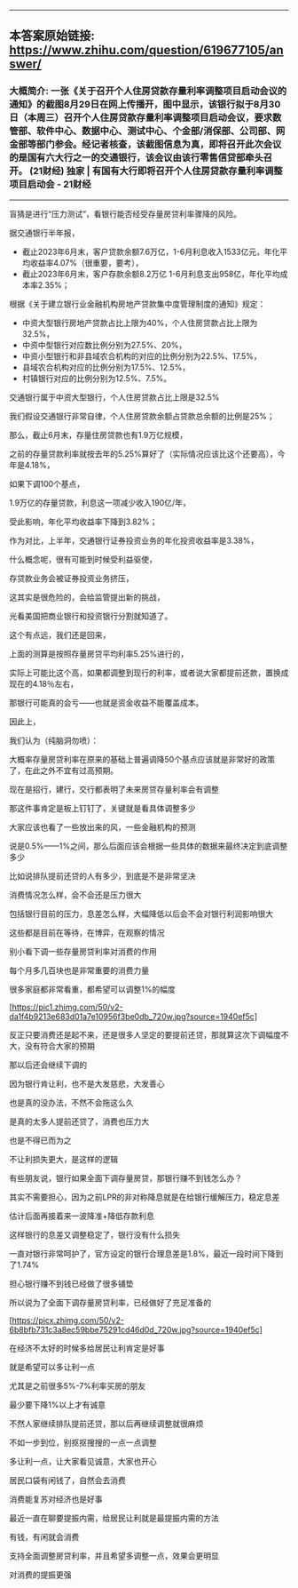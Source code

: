 ----------------------------------------
## 本答案原始链接: https://www.zhihu.com/question/619677105/answer/
### 大概简介: 一张《关于召开个人住房贷款存量利率调整项目启动会议的通知》的截图8月29日在网上传播开，图中显示，该银行拟于8月30日（本周三）召开个人住房贷款存量利率调整项目启动会议，要求数管部、软件中心、数据中心、测试中心、个金部/消保部、公司部、网金部等部门参会。经记者核查，该截图信息为真，即将召开此次会议的是国有六大行之一的交通银行，该会议由该行零售信贷部牵头召开。 (21财经) 独家 | 有国有大行即将召开个人住房贷款存量利率调整项目启动会 - 21财经
----------------------------------------
盲猜是进行“压力测试”，看银行能否经受存量房贷利率骤降的风险。

据交通银行半年报，

 * 截止2023年6月末，客户贷款余额7.6万亿，1-6月利息收入1533亿元，年化平均收益率4.07%（很重要，要考），
 * 截止2023年6月末，客户存款余额8.2万亿 1-6月利息支出958亿，年化平均成本率2.35%；

根据《关于建立银行业金融机构房地产贷款集中度管理制度的通知》规定：

 * 中资大型银行房地产贷款占比上限为40%，个人住房贷款占比上限为32.5%，
 * 中资中型银行对应数比例分别为27.5%、20%，
 * 中资小型银行和非县域农合机构的对应的比例分别为22.5%、17.5%，
 * 县域农合机构对应的比例分别为17.5%、12.5%，
 * 村镇银行对应的比例分别为12.5%、7.5%。

交通银行属于中资大型银行，个人住房贷款占比上限是32.5%

我们假设交通银行非常自律，个人住房贷款余额占贷款总余额的比例是25%；

那么，截止6月末，存量住房贷款也有1.9万亿规模，

之前的存量贷款利率就按去年的5.25%算好了（实际情况应该比这个还要高），今年是4.18%，

如果下调100个基点，

1.9万亿的存量贷款，利息这一项减少收入190亿/年，

受此影响，年化平均收益率下降到3.82%；

作为对比，上半年，交通银行证券投资业务的年化投资收益率是3.38%，

什么概念呢，很有可能到时候受利益驱使，

存贷款业务会被证券投资业务挤压，

这其实是很危险的，会给监管提出新的挑战，

光看美国把商业银行和投资银行分割就知道了。

这个有点远，我们还是回来，

上面的测算是按照存量房贷平均利率5.25%进行的，

实际上可能比这个高，如果都调整到现行的利率，或者说大家都提前还款，置换成现在的4.18％左右，

那银行可能真的会亏——也就是资金收益不能覆盖成本。

因此上，

我们认为（纯脑洞勿喷）：

大概率存量房贷利率在原来的基础上普遍调降50个基点应该就是非常好的政策了，在此之外不宜有过高预期。

现在是招行，建行，交行都表明了未来房贷存量利率会有调整

那这件事肯定是板上钉钉了，关键就是看具体调整多少

大家应该也看了一些放出来的风，一些金融机构的预测

说是0.5%——1%之间，那么后面应该会根据一些具体的数据来最终决定到底调整多少

比如说排队提前还贷的人有多少，到底是不是非常坚决

消费情况怎么样，会不会还是压力很大

包括银行目前的压力，息差怎么样，大幅降低以后会不会对银行利润影响很大

这些都是目前在等待，在博弈，在观察的情况




别小看下调一些存量房贷利率对消费的作用

每个月多几百块也是非常重要的消费力量

很多家庭都非常看重，都希望可以调整1%的幅度

[https://pic1.zhimg.com/50/v2-da1f4b9213e683d01a7e10956f3be0db_720w.jpg?source=1940ef5c]

反正只要消费还是起不来，还是很多人坚定的要提前还贷，那就算这次下调幅度不大，没有符合大家的预期

那以后还会继续下调的

因为银行肯让利，也不是大发慈悲，大发善心

也是真的没办法，不然不会拖这么久

是真的太多人提前还贷了，消费也压力大

也是不得已而为之

不让利损失更大，是这样的逻辑




有些朋友说，银行如果全面下调存量房贷，那银行赚不到钱怎么办？

其实不需要担心，因为之前LPR的非对称降息就是在给银行缓解压力，稳定息差

估计后面再接着来一波降准+降低存款利息

这样银行的息差又调整稳定了，银行没有什么损失

一直对银行非常呵护了，官方设定的银行合理息差是1.8%，最近一段时间下降到了1.74%

担心银行赚不到钱已经做了很多铺垫

所以说为了全面下调存量房贷利率，已经做好了充足准备的

[https://picx.zhimg.com/50/v2-6b8bfb731c3a8ec59bbe75291cd46d0d_720w.jpg?source=1940ef5c]

在经济不太好的时候多给居民让利肯定是好事

就是希望可以多让利一点

尤其是之前很多5%-7%利率买房的朋友

最少要下降1%以上才有诚意

不然人家继续排队提前还贷，那以后再继续调整就很麻烦

不如一步到位，别抠抠搜搜的一点一点调整

多让利一点，让大家看见诚意，大家也开心

居民口袋有闲钱了，自然会去消费

消费能复苏对经济也是好事

最近一直在聊要提振内需，给居民让利就是最提振内需的方法

有钱，有闲就会消费

支持全面调整房贷利率，并且希望多调整一点，效果会更明显

对消费的提振更强